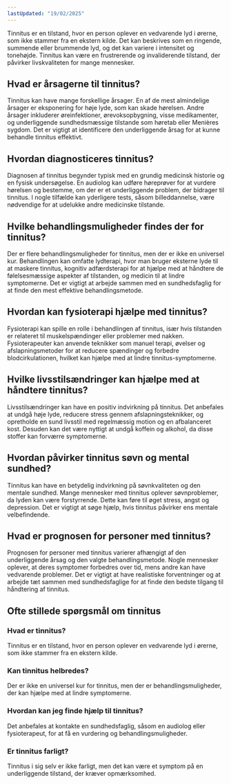 ```yaml
---
lastUpdated: "19/02/2025"
---
```


Tinnitus er en tilstand, hvor en person oplever en vedvarende lyd i ørerne, som ikke stammer fra en ekstern kilde. Det kan beskrives som en ringende, summende eller brummende lyd, og det kan variere i intensitet og tonehøjde. Tinnitus kan være en frustrerende og invaliderende tilstand, der påvirker livskvaliteten for mange mennesker.

## Hvad er årsagerne til tinnitus?

Tinnitus kan have mange forskellige årsager. En af de mest almindelige årsager er eksponering for høje lyde, som kan skade hørelsen. Andre årsager inkluderer øreinfektioner, ørevoksopbygning, visse medikamenter, og underliggende sundhedsmæssige tilstande som høretab eller Menières sygdom. Det er vigtigt at identificere den underliggende årsag for at kunne behandle tinnitus effektivt.

## Hvordan diagnosticeres tinnitus?

Diagnosen af tinnitus begynder typisk med en grundig medicinsk historie og en fysisk undersøgelse. En audiolog kan udføre høreprøver for at vurdere hørelsen og bestemme, om der er et underliggende problem, der bidrager til tinnitus. I nogle tilfælde kan yderligere tests, såsom billeddannelse, være nødvendige for at udelukke andre medicinske tilstande.

## Hvilke behandlingsmuligheder findes der for tinnitus?

Der er flere behandlingsmuligheder for tinnitus, men der er ikke en universel kur. Behandlingen kan omfatte lydterapi, hvor man bruger eksterne lyde til at maskere tinnitus, kognitiv adfærdsterapi for at hjælpe med at håndtere de følelsesmæssige aspekter af tilstanden, og medicin til at lindre symptomerne. Det er vigtigt at arbejde sammen med en sundhedsfaglig for at finde den mest effektive behandlingsmetode.

## Hvordan kan fysioterapi hjælpe med tinnitus?

Fysioterapi kan spille en rolle i behandlingen af tinnitus, især hvis tilstanden er relateret til muskelspændinger eller problemer med nakken. Fysioterapeuter kan anvende teknikker som manuel terapi, øvelser og afslapningsmetoder for at reducere spændinger og forbedre blodcirkulationen, hvilket kan hjælpe med at lindre tinnitus-symptomerne.

## Hvilke livsstilsændringer kan hjælpe med at håndtere tinnitus?

Livsstilsændringer kan have en positiv indvirkning på tinnitus. Det anbefales at undgå høje lyde, reducere stress gennem afslapningsteknikker, og opretholde en sund livsstil med regelmæssig motion og en afbalanceret kost. Desuden kan det være nyttigt at undgå koffein og alkohol, da disse stoffer kan forværre symptomerne.

## Hvordan påvirker tinnitus søvn og mental sundhed?

Tinnitus kan have en betydelig indvirkning på søvnkvaliteten og den mentale sundhed. Mange mennesker med tinnitus oplever søvnproblemer, da lyden kan være forstyrrende. Dette kan føre til øget stress, angst og depression. Det er vigtigt at søge hjælp, hvis tinnitus påvirker ens mentale velbefindende.

## Hvad er prognosen for personer med tinnitus?

Prognosen for personer med tinnitus varierer afhængigt af den underliggende årsag og den valgte behandlingsmetode. Nogle mennesker oplever, at deres symptomer forbedres over tid, mens andre kan have vedvarende problemer. Det er vigtigt at have realistiske forventninger og at arbejde tæt sammen med sundhedsfaglige for at finde den bedste tilgang til håndtering af tinnitus.

## Ofte stillede spørgsmål om tinnitus

### Hvad er tinnitus?

Tinnitus er en tilstand, hvor en person oplever en vedvarende lyd i ørerne, som ikke stammer fra en ekstern kilde.

### Kan tinnitus helbredes?

Der er ikke en universel kur for tinnitus, men der er behandlingsmuligheder, der kan hjælpe med at lindre symptomerne.

### Hvordan kan jeg finde hjælp til tinnitus?

Det anbefales at kontakte en sundhedsfaglig, såsom en audiolog eller fysioterapeut, for at få en vurdering og behandlingsmuligheder.

### Er tinnitus farligt?

Tinnitus i sig selv er ikke farligt, men det kan være et symptom på en underliggende tilstand, der kræver opmærksomhed.
